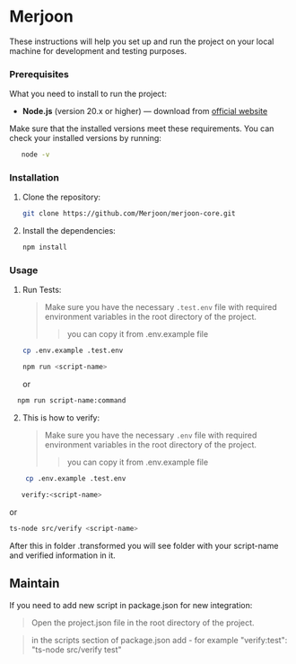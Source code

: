 # Merjoon

These instructions will help you set up and run the project on your local machine for development and testing purposes.

### Prerequisites

What you need to install to run the project:

- **Node.js** (version 20.x or higher) — download from [official website](https://nodejs.org/)

Make sure that the installed versions meet these requirements. You can check your installed versions by running:

```bash
   node -v
   ```
### Installation

1. Clone the repository:

    ```bash
    git clone https://github.com/Merjoon/merjoon-core.git
    ```

2. Install the dependencies:

    ```bash
    npm install
    ```

### Usage

1. Run Tests:
   >Make sure you have the necessary `.test.env` file with required environment variables in the root directory of the project.
      >>you can copy it from .env.example file
   ```bash      
   cp .env.example .test.env 
   ```
    ```bash
    npm run <script-name>
    ```
   or
  ```bash
    npm run script-name:command
  ```

2. This is how to verify:
   >Make sure you have the necessary `.env` file with required environment variables in the root directory of the project.
    >>you can copy it from .env.example file
```bash      
    cp .env.example .test.env 
   ```
```bash
   verify:<script-name>
   ```
   or 
```bash
ts-node src/verify <script-name>
```
After this in folder .transformed you will see folder with your script-name and verified information in it.

   
## Maintain
If you need to add new script in package.json for new integration:
   > Open the project.json file in the root directory of the project.

   > in the scripts section of package.json add - 
> for example "verify:test": "ts-node src/verify test"
   
